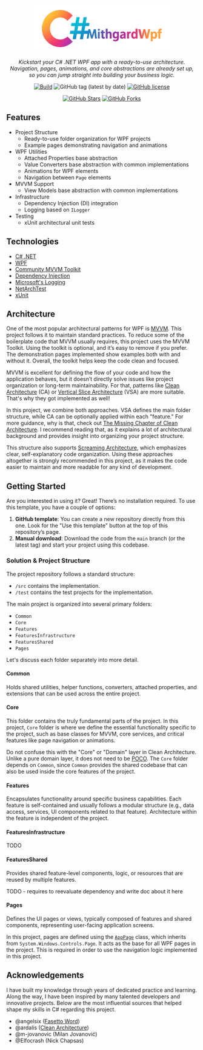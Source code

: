 <p align="center">
  <img src="assets/mithgardwpf-logo.png" height="125" />
</p>

<p align="center">
  <em>Kickstart your C# .NET WPF app with a ready-to-use architecture. Navigation, pages, animations, and core abstractions are already set up, so you can jump straight into building your business logic.</em>
</p>

<div align="center">

[![Build](https://github.com/Frixs/MithgardWpf/actions/workflows/dotnet-desktop-tests.yml/badge.svg)](https://github.com/Frixs/MithgardWpf/actions/workflows/dotnet-desktop-tests.yml) 
![GitHub tag (latest by date)](https://img.shields.io/github/v/tag/Frixs/MithgardWpf?color=blue) 
[![GitHub license](https://img.shields.io/github/license/Frixs/MithgardWpf?color=brightgreen)](https://github.com/Frixs/MithgardWpf/blob/main/LICENSE) 

[![GitHub Stars](https://img.shields.io/github/stars/Frixs/MithgardWpf.svg)](https://github.com/Frixs/MithgardWpf/stargazers) 
[![GitHub Forks](https://img.shields.io/github/forks/Frixs/MithgardWpf.svg)](https://github.com/Frixs/MithgardWpf/network/members) 

</div>

## Features
- Project Structure
  - Ready-to-use folder organization for WPF projects
  - Example pages demonstrating navigation and animations
- WPF Utilities
  - Attached Properties base abstraction
  - Value Converters base abstraction with common implementations
  - Animations for WPF elements
  - Navigation between `Page` elements
- MVVM Support
  - View Models base abstraction with common implementations
- Infrastructure
  - Dependency Injection (DI) integration
  - Logging based on `ILogger`
- Testing
  - xUnit architectural unit tests

## Technologies
- [C# .NET](https://learn.microsoft.com/en-us/dotnet/)
- [WPF](https://learn.microsoft.com/en-us/dotnet/desktop/wpf/)
- [Community MVVM Toolkit](https://learn.microsoft.com/en-us/dotnet/communitytoolkit/mvvm/)
- [Dependency Injection](https://learn.microsoft.com/en-us/dotnet/core/extensions/dependency-injection)
- [Microsoft's Logging](https://learn.microsoft.com/en-us/dotnet/core/extensions/logging)
- [NetArchTest](https://github.com/BenMorris/NetArchTest)
- [xUnit](https://learn.microsoft.com/en-us/dotnet/core/testing/unit-testing-csharp-with-xunit)

## Architecture
One of the most popular architectural patterns for WPF is [MVVM](https://learn.microsoft.com/en-us/dotnet/architecture/maui/mvvm). This project follows it to maintain standard practices. To reduce some of the boilerplate code that MVVM usually requires, this project uses the MVVM Toolkit. Using the toolkit is optional, and it’s easy to remove if you prefer. The demonstration pages implemented show examples both with and without it. Overall, the toolkit helps keep the code clean and focused.

MVVM is excellent for defining the flow of your code and how the application behaves, but it doesn’t directly solve issues like project organization or long-term maintainability. For that, patterns like [Clean Architecture](https://www.milanjovanovic.tech/blog/clean-architecture-and-the-benefits-of-structured-software-design) (CA) or [Vertical Slice Architecture](https://www.milanjovanovic.tech/blog/vertical-slice-architecture) (VSA) are more suitable. That's why they got implemented as well!

In this project, we combine both approaches. VSA defines the main folder structure, while CA can be optionally applied within each "feature." For more guidance, why is that, check out [The Missing Chapter of Clean Architecture](https://www.milanjovanovic.tech/blog/clean-architecture-the-missing-chapter). I recommend reading that, as it explains a lot of architectural background and provides insight into organizing your project structure.

This structure also supports [Screaming Architecture](https://www.milanjovanovic.tech/blog/screaming-architecture), which emphasizes clear, self-explanatory code organization. Using these approaches altogether is strongly recommended in this project, as it makes the code easier to maintain and more readable for any kind of development.

## Getting Started
Are you interested in using it? Great! There’s no installation required. To use this template, you have a couple of options:

1. **GitHub template**: You can create a new repository directly from this one. Look for the "Use this template" button at the top of this repository’s page.
2. **Manual download**: Download the code from the `main` branch (or the latest tag) and start your project using this codebase.

### Solution & Project Structure
The project repository follows a standard structure:
- `/src` contains the implementation.
- `/test` contains the test projects for the implementation.

The main project is organized into several primary folders:
- `Common`
- `Core`
- `Features`
- `FeaturesInfrastructure`
- `FeaturesShared`
- `Pages`

Let's discuss each folder separately into more detail.

#### Common
Holds shared utilities, helper functions, converters, attached properties, and extensions that can be used across the entire project.

#### Core
This folder contains the truly fundamental parts of the project. In this project, `Core` folder is where we define the essential functionality specific to the project, such as base classes for MVVM, core services, and critical features like page navigation or animations. 

Do not confuse this with the "Core" or "Domain" layer in Clean Architecture. Unlike a pure domain layer, it does not need to be [POCO](https://en.wikipedia.org/wiki/Plain_old_CLR_object). The `Core` folder depends on `Common`, since `Common` provides the shared codebase that can also be used inside the core features of the project.

#### Features
Encapsulates functionality around specific business capabilities. Each feature is self-contained and usually follows a modular structure (e.g., data access, services, UI components related to that feature). Architecture within the feature is independent of the project.

#### FeaturesInfrastructure

TODO

#### FeaturesShared
Provides shared feature-level components, logic, or resources that are reused by multiple features.

TODO - requires to reevaluate dependency and write doc about it here

#### Pages
Defines the UI pages or views, typically composed of features and shared components, representing user-facing application screens.

In this project, pages are defined using the [`AppPage`](src/MithgardWpf.App/Core/Navigation/Views/AppPage.cs) class, which inherits from `System.Windows.Controls.Page`. It acts as the base for all WPF pages in the project. This is required in order to use the navigation logic implemented in this project.

## Acknowledgements
I have built my knowledge through years of dedicated practice and learning. Along the way, I have been inspired by many talented developers and innovative projects. Below are the most influential sources that helped shape my skills in C# regarding this project.

- @angelsix ([Fasetto Word](https://github.com/angelsix/fasetto-word))
- @ardalis ([Clean Architecture](https://github.com/ardalis/CleanArchitecture))
- @m-jovanovic (Milan Jovanović)
- @Elfocrash (Nick Chapsas)
